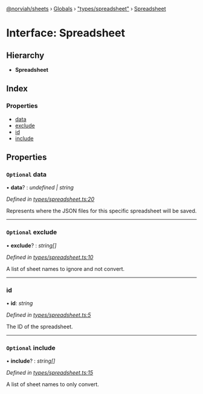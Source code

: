 [@norviah/sheets](../README.md) › [Globals](../globals.md) › ["types/spreadsheet"](../modules/_types_spreadsheet_.md) › [Spreadsheet](_types_spreadsheet_.spreadsheet.md)

# Interface: Spreadsheet

## Hierarchy

* **Spreadsheet**

## Index

### Properties

* [data](_types_spreadsheet_.spreadsheet.md#optional-data)
* [exclude](_types_spreadsheet_.spreadsheet.md#optional-exclude)
* [id](_types_spreadsheet_.spreadsheet.md#id)
* [include](_types_spreadsheet_.spreadsheet.md#optional-include)

## Properties

### `Optional` data

• **data**? : *undefined | string*

*Defined in [types/spreadsheet.ts:20](https://github.com/Norviah/sheets/blob/afa1154/src/types/spreadsheet.ts#L20)*

Represents where the JSON files for this specific spreadsheet will be saved.

___

### `Optional` exclude

• **exclude**? : *string[]*

*Defined in [types/spreadsheet.ts:10](https://github.com/Norviah/sheets/blob/afa1154/src/types/spreadsheet.ts#L10)*

A list of sheet names to ignore and not convert.

___

###  id

• **id**: *string*

*Defined in [types/spreadsheet.ts:5](https://github.com/Norviah/sheets/blob/afa1154/src/types/spreadsheet.ts#L5)*

The ID of the spreadsheet.

___

### `Optional` include

• **include**? : *string[]*

*Defined in [types/spreadsheet.ts:15](https://github.com/Norviah/sheets/blob/afa1154/src/types/spreadsheet.ts#L15)*

A list of sheet names to only convert.
